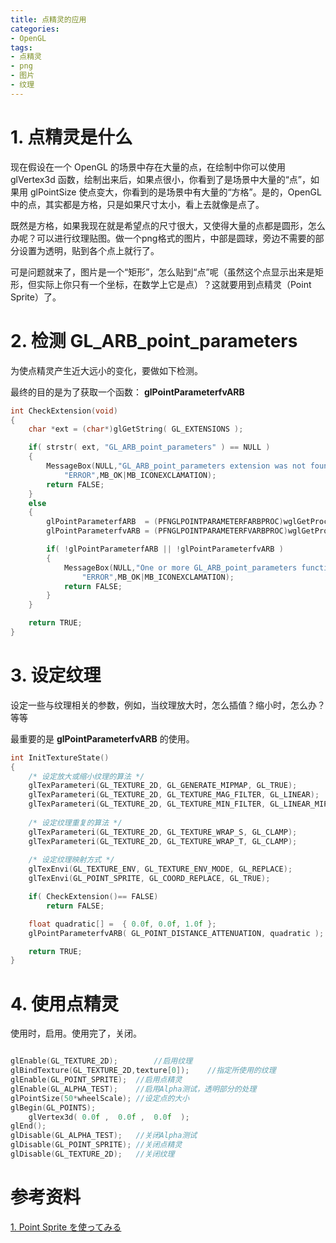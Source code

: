 ```yaml
---
title: 点精灵的应用
categories: 
- OpenGL
tags: 
- 点精灵
- png
- 图片
- 纹理
---
```


#

# 1. 点精灵是什么

现在假设在一个 OpenGL 的场景中存在大量的点，在绘制中你可以使用 glVertex3d 函数，绘制出来后，如果点很小，你看到了是场景中大量的“点”，如果用 glPointSize 使点变大，你看到的是场景中有大量的“方格”。是的，OpenGL 中的点，其实都是方格，只是如果尺寸太小，看上去就像是点了。

既然是方格，如果我现在就是希望点的尺寸很大，又使得大量的点都是圆形，怎么办呢？可以进行纹理贴图。做一个png格式的图片，中部是圆球，旁边不需要的部分设置为透明，贴到各个点上就行了。

可是问题就来了，图片是一个“矩形”，怎么贴到“点”呢（虽然这个点显示出来是矩形，但实际上你只有一个坐标，在数学上它是点）？这就要用到点精灵（Point Sprite）了。

# 2. 检测 GL_ARB_point_parameters

为使点精灵产生近大远小的变化，要做如下检测。

最终的目的是为了获取一个函数： **glPointParameterfvARB**

```cpp
int CheckExtension(void)
{
	char *ext = (char*)glGetString( GL_EXTENSIONS );

    if( strstr( ext, "GL_ARB_point_parameters" ) == NULL )
    {
        MessageBox(NULL,"GL_ARB_point_parameters extension was not found",
            "ERROR",MB_OK|MB_ICONEXCLAMATION);
        return FALSE;
    }
    else
    {
        glPointParameterfARB  = (PFNGLPOINTPARAMETERFARBPROC)wglGetProcAddress("glPointParameterfARB");
        glPointParameterfvARB = (PFNGLPOINTPARAMETERFVARBPROC)wglGetProcAddress("glPointParameterfvARB");

        if( !glPointParameterfARB || !glPointParameterfvARB )
        {
            MessageBox(NULL,"One or more GL_ARB_point_parameters functions were not found",
                "ERROR",MB_OK|MB_ICONEXCLAMATION);
            return FALSE;
        }
    }

	return TRUE;
}
```

# 3. 设定纹理

设定一些与纹理相关的参数，例如，当纹理放大时，怎么插值？缩小时，怎么办？等等

最重要的是 **glPointParameterfvARB** 的使用。

```cpp
int InitTextureState()
{
	/* 设定放大或缩小纹理的算法 */
	glTexParameteri(GL_TEXTURE_2D, GL_GENERATE_MIPMAP, GL_TRUE);
	glTexParameteri(GL_TEXTURE_2D, GL_TEXTURE_MAG_FILTER, GL_LINEAR);
	glTexParameteri(GL_TEXTURE_2D, GL_TEXTURE_MIN_FILTER, GL_LINEAR_MIPMAP_LINEAR);
  
	/* 设定纹理重复的算法 */
	glTexParameteri(GL_TEXTURE_2D, GL_TEXTURE_WRAP_S, GL_CLAMP);
	glTexParameteri(GL_TEXTURE_2D, GL_TEXTURE_WRAP_T, GL_CLAMP);
  
	/* 设定纹理映射方式 */
	glTexEnvi(GL_TEXTURE_ENV, GL_TEXTURE_ENV_MODE, GL_REPLACE);
	glTexEnvi(GL_POINT_SPRITE, GL_COORD_REPLACE, GL_TRUE);

	if( CheckExtension()== FALSE)
		return FALSE;

	float quadratic[] =  { 0.0f, 0.0f, 1.0f };
    glPointParameterfvARB( GL_POINT_DISTANCE_ATTENUATION, quadratic );

	return TRUE;
}
```

# 4. 使用点精灵

使用时，启用。使用完了，关闭。

```cpp

glEnable(GL_TEXTURE_2D);		//启用纹理
glBindTexture(GL_TEXTURE_2D,texture[0]);	//指定所使用的纹理
glEnable(GL_POINT_SPRITE);	//启用点精灵
glEnable(GL_ALPHA_TEST);	//启用Alpha测试，透明部分的处理
glPointSize(50*wheelScale);	//设定点的大小
glBegin(GL_POINTS);
	glVertex3d( 0.0f ,  0.0f ,  0.0f  );
glEnd();
glDisable(GL_ALPHA_TEST);	//关闭Alpha测试
glDisable(GL_POINT_SPRITE);	//关闭点精灵
glDisable(GL_TEXTURE_2D);	//关闭纹理

```


# 参考资料

[1. Point Sprite を使ってみる](http://marina.sys.wakayama-u.ac.jp/~tokoi/?date=20060227)
